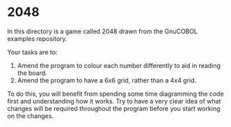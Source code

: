 # 2048

In this directory is a game called 2048 drawn from the GnuCOBOL examples
repository.

Your tasks are to:

1. Amend the program to colour each number differently to aid in reading
   the board.
2. Amend the program to have a 6x6 grid, rather than a 4x4 grid.

To do this, you will benefit from spending some time diagramming the code
first and understanding how it works. Try to have a very clear idea of what
changes will be required throughout the program before you start working on
the changes.

